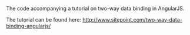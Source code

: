 The code accompanying a tutorial on two-way data binding in AngularJS.

The tutorial can be found here: http://www.sitepoint.com/two-way-data-binding-angularjs/
